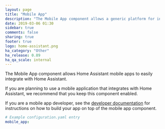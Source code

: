 ```yaml
---
layout: page
title: "Mobile App"
description: "The Mobile App component allows a generic platform for integrating with mobile apps."
date: 2019-03-06 01:30
sidebar: true
comments: false
sharing: true
footer: true
logo: home-assistant.png
ha_category: "Other"
ha_release: 0.89
ha_qa_scale: internal
---
```


The Mobile App component allows Home Assistant mobile apps to easily integrate with Home Assistant.

If you are planning to use a mobile application that integrates with Home Assistant, we recommend that you keep this component enabled.

If you are a mobile app developer, see the [developer documentation](https://developers.home-assistant.io/docs/en/app_integration_index.html) for instructions on how to build your app on top of the mobile app component.

```yaml
# Example configuration.yaml entry
mobile_app:
```
